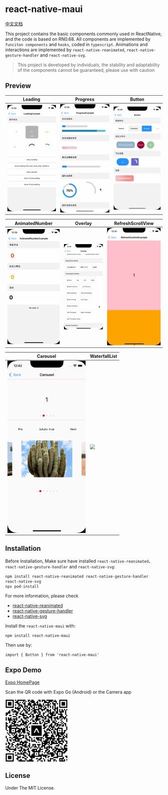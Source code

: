 # react-native-maui

[中文文档](https://github.com/mahaaoo/react-native-maui/blob/main/README.zh.md)

This project contains the basic components commonly used in ReactNative, and the code is based on RN0.68. All components are implemented by `funciton components` and `hooks`, coded in `typescript`. Animations and interactions are implemented by `react-native-reanimated`, `react-native-gesture-handler` and `react-native-svg`.

> This project is developed by individuals, the stability and adaptability of the components cannot be guaranteed, please use with caution

## Preview

| Loading | Progress | Button | 
| ------------- | ------------- | ------------- | 
| <img src="./screenshoot/Loading.gif" width="250" /> | <img src="./screenshoot/Progress.gif" width="250" />  | <img src="./screenshoot/button.gif" width="250" />  |


| AnimatedNumber | Overlay | RefreshScrollView |
| ------------- | ------------- | ------------- | 
| <img src="./screenshoot/number.gif" width="250" />  | <img src="./screenshoot/overlay.gif" width="250" />  |  <img src="./screenshoot/refresh.gif" width="250" /> |


| Carousel | WaterfallList |
| ------------- | ------------- |
| <img src="./screenshoot/carousel.gif" width="250" />  | <img src="./screenshoot/waterFall.gif" width="250" />  |


## Installation

Before Installation, Make sure have installed `react-native-reanimated`、`react-native-gesture-handler` and `react-native-svg`:

```
npm install react-native-reanimated react-native-gesture-handler react-native-svg
npx pod-install
```

For more information, please check 
- [react-native-reanimated](https://github.com/software-mansion/react-native-reanimated)
- [react-native-gesture-handler](https://github.com/software-mansion/react-native-gesture-handler)
- [react-native-svg](https://github.com/react-native-svg/react-native-svg)

Install the `react-native-maui` with:
```
npm install react-native-maui
```

Then use by:
```
import { Button } from 'react-native-maui'
```

## Expo Demo
[Expo HomePage](https://expo.dev/@mah22/react-native-maui-example?serviceType=classic&distribution=expo-go)

Scan the QR code with Expo Go (Android) or the Camera app

<img src="./screenshoot/qrcode.png" width="200" />

## License

Under The MIT License.

